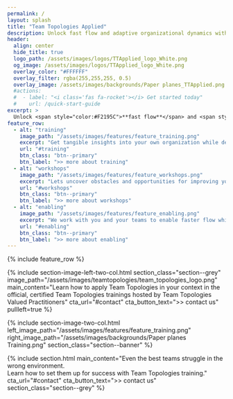 ```yaml
---
permalink: /
layout: splash
title: "Team Topologies Applied"
description: Unlock fast flow and adaptive organizational dynamics with Team Topologies Applied
header: 
  align: center
  hide_title: true
  logo_path: /assets/images/logos/TTApplied_logo_White.png
  og_image: /assets/images/logos/TTApplied_logo_White.png
  overlay_color: "#FFFFFF"
  overlay_filter: rgba(255,255,255, 0.5)
  overlay_image: /assets/images/backgrounds/Paper planes_TTApplied.png
  #actions: 
  #  - label: "<i class='fas fa-rocket'></i> Get started today"
  #    url: /quick-start-guide
excerpt: > 
  Unlock <span style="color:#F2195C">**fast flow**</span> and <span style="color:#F2195C">**adaptive organizational dynamics**</span> with Team Topologies Applied
feature_row:
  - alt: "training"
    image_path: "/assets/images/features/feature_training.png"
    excerpt: "Get tangible insights into your own organization while deepening your understanding of Team Topologies principles and practices."
    url: "#training"
    btn_class: "btn--primary"
    btn_label: ">> more about training"
  - alt: "workshops"
    image_path: "/assets/images/features/feature_workshops.png"
    excerpt: "Lets uncover obstacles and opportunities for improving your flow during eye-opening workshops and co-create solutions together."
    url: "#workshops"
    btn_class: "btn--primary"
    btn_label: ">> more about workshops"
  - alt: "enabling"
    image_path: "/assets/images/features/feature_enabling.png"
    excerpt: "We work with you and your teams to enable faster flow while transferring knowledge, insights and practices to ensure sustainable outcomes."
    url: "#enabling"
    btn_class: "btn--primary"
    btn_label: ">> more about enabling"  
---
```


{% include feature_row %}

{% include section-image-left-two-col.html
  section_class="section--grey"
  image_path="/assets/images/teamtopologies/team_topologies_logo.png"
  main_content="Learn how to apply Team Topologies in your context in the official, certified Team Topologies trainings hosted by Team Topologies Valued Practitioners"
  cta_url="#contact"
  cta_button_text=">> contact us"
  pullleft=true
%}

{% include section-image-two-col.html
  left_image_path="/assets/images/features/feature_training.png"
  right_image_path="/assets/images/backgrounds/Paper planes Training.png"
  section_class="section--banner"
%}

{% include section.html
  main_content="Even the best teams struggle in the wrong environment.  
  Learn how to set them up for success with Team Topologies training."
  cta_url="#contact"
  cta_button_text=">> contact us"
  section_class="section--grey"
%}
